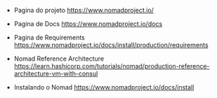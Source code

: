 - Pagina do projeto
https://www.nomadproject.io/

- Pagina de Docs
https://www.nomadproject.io/docs

- Pagina de Requirements
https://www.nomadproject.io/docs/install/production/requirements

- Nomad Reference Architecture
https://learn.hashicorp.com/tutorials/nomad/production-reference-architecture-vm-with-consul

- Instalando o Nomad
https://www.nomadproject.io/docs/install